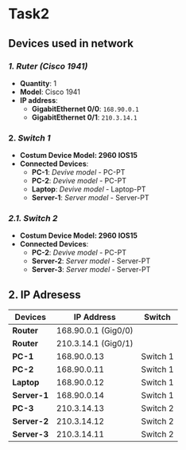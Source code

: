 # Task2
## Devices used in network


### *1. Ruter (Cisco 1941)*
- **Quantity**: 1
- **Model**: Cisco 1941
- **IP address**:
  - **GigabitEthernet 0/0**: `168.90.0.1`
  - **GigabitEthernet 0/1**: `210.3.14.1`

### 2. *Switch 1*
- **Costum Device Model: 2960 IOS15**
- **Connected Devices**:
  - **PC-1**: *Devive model* - PC-PT
  - **PC-2**: *Devive model* - PC-PT
  - **Laptop**: *Devive model* - Laptop-PT
  - **Server-1**: *Server model* - Server-PT

### *2.1. Switch 2*
- **Costum Device Model: 2960 IOS15**
- **Connected Devices**:
  - **PC-2**: *Devive model* - PC-PT
  - **Server-2**: *Server model* - Server-PT
  - **Server-3**: *Server model* - Server-PT

## 2. IP Adresess

| **Devices**      | **IP Address**      | **Switch**          |
|------------------|---------------------|---------------------|
| **Router**       | 168.90.0.1 (Gig0/0) |                     | 
| **Router**       | 210.3.14.1 (Gig0/1) |                     | 
| **PC-1**         | 168.90.0.13         | Switch 1            | 
| **PC-2**         | 168.90.0.11         | Switch 1            | 
| **Laptop**       | 168.90.0.12         | Switch 1            |  
| **Server-1**     | 168.90.0.14         | Switch 1            | 
| **PC-3**         | 210.3.14.13         | Switch 2            |
| **Server-2**     | 210.3.14.12         | Switch 2            |
| **Server-3**     | 210.3.14.11         | Switch 2            |
